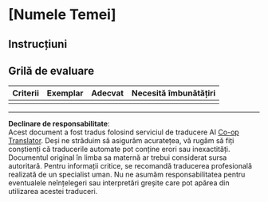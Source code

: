 <!--
CO_OP_TRANSLATOR_METADATA:
{
  "original_hash": "b5f62ec256c7e43e771f0d3b4e1a9130",
  "translation_date": "2025-08-27T23:07:18+00:00",
  "source_file": "lesson-template/assignment.md",
  "language_code": "ro"
}
-->
# [Numele Temei]

## Instrucțiuni

## Grilă de evaluare

| Criterii | Exemplar | Adecvat | Necesită îmbunătățiri |
| -------- | --------- | -------- | --------------------- |
|          |           |          |                       |

---

**Declinare de responsabilitate**:  
Acest document a fost tradus folosind serviciul de traducere AI [Co-op Translator](https://github.com/Azure/co-op-translator). Deși ne străduim să asigurăm acuratețea, vă rugăm să fiți conștienți că traducerile automate pot conține erori sau inexactități. Documentul original în limba sa maternă ar trebui considerat sursa autoritară. Pentru informații critice, se recomandă traducerea profesională realizată de un specialist uman. Nu ne asumăm responsabilitatea pentru eventualele neînțelegeri sau interpretări greșite care pot apărea din utilizarea acestei traduceri.